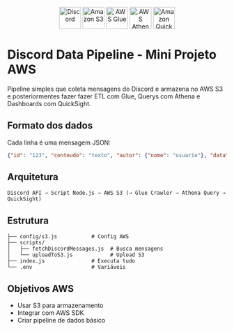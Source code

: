 <p align="center">
  <img src="https://static.cdnlogo.com/logos/d/64/discord.png" alt="Discord" height="50"/>
  <img src="https://cdn.worldvectorlogo.com/logos/amazon-s3-simple-storage-service.svg" alt="Amazon S3" height="50"/>
  <img src="https://assets.streamlinehq.com/image/private/w_300,h_300,ar_1/f_auto/v1/icons/1/aws-glue-9ztw380gkkd1g54iwwsq7.png/aws-glue-g9i4j0s3igbjmai4vernz9.png?_a=DATAg1AAZAA0" alt="AWS Glue" height="50"/>
  <img src="https://assets.streamlinehq.com/image/private/w_300,h_300,ar_1/f_auto/v1/icons/1/aws-athena-hv6gsv93ozj2o0gsxdtg6m.png/aws-athena-jan6k55udjsv6va5uwobn.png?_a=DATAg1AAZAA0" alt="AWS Athena" height="50"/>
  <img src="https://cdn.worldvectorlogo.com/logos/amazon-quicksight.svg" alt="Amazon QuickSight" height="50"/>
</p>

# Discord Data Pipeline - Mini Projeto AWS

Pipeline simples que coleta mensagens do Discord e armazena no AWS S3 e posteriormentes fazer fazer ETL com Glue, Querys com Athena e Dashboards com QuickSight.

## Formato dos dados

Cada linha é uma mensagem JSON:

```json
{"id": "123", "conteudo": "texto", "autor": {"nome": "usuario"}, "data": "2025-01-01"}
```

## Arquitetura

```
Discord API → Script Node.js → AWS S3 (→ Glue Crawler → Athena Query → QuickSight)
```

## Estrutura

```
├── config/s3.js           # Config AWS
├── scripts/
│   ├── fetchDiscordMessages.js  # Busca mensagens
│   └── uploadToS3.js            # Upload S3
├── index.js               # Executa tudo
└── .env                   # Variáveis
```

## Objetivos AWS

- Usar S3 para armazenamento
- Integrar com AWS SDK
- Criar pipeline de dados básico
